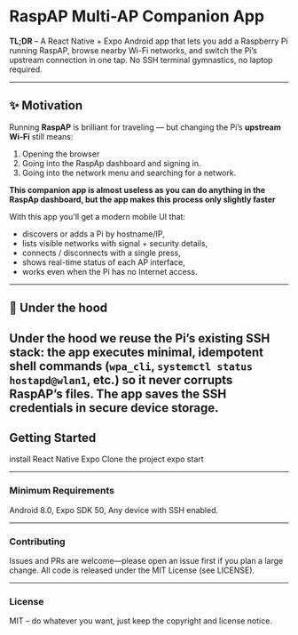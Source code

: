 # RaspAP Multi-AP Companion App

**TL;DR** – A React Native + Expo Android app that lets you add a Raspberry Pi running RaspAP, browse nearby Wi-Fi networks, and switch the Pi’s upstream connection in one tap. No SSH terminal gymnastics, no laptop required.

---

## ✨ Motivation
Running **RaspAP** is brilliant for traveling — but changing the Pi’s **upstream Wi-Fi** still means:
1. Opening the browser
2. Going into the RaspAp dashboard and signing in.
3. Going into the network menu and searching for a network.

**This companion app is almost useless as you can do anything in the RaspAp dashboard, but the app makes this process only slightly faster** 

With this app you'll get a modern mobile UI that:

* discovers or adds a Pi by hostname/IP,
* lists visible networks with signal + security details,
* connects / disconnects with a single press,
* shows real-time status of each AP interface,
* works even when the Pi has no Internet access.

---

## 🚀 Under the hood

Under the hood we reuse the Pi’s existing SSH stack: the app executes minimal, idempotent shell commands (`wpa_cli`, `systemctl status hostapd@wlan1`, etc.) so it never corrupts RaspAP’s files.
The app saves the SSH credentials in secure device storage.
---

## Getting Started
install React Native Expo
Clone the project 
expo start

---
### Minimum Requirements
Android 8.0, Expo SDK 50, Any device with SSH enabled.

---
### Contributing
Issues and PRs are welcome—please open an issue first if you plan a large change.
All code is released under the MIT License (see LICENSE).

---
### License
MIT – do whatever you want, just keep the copyright and license notice.